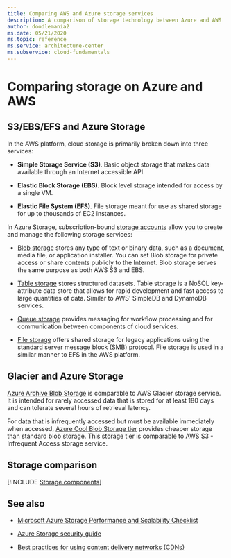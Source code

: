 ```yaml
---
title: Comparing AWS and Azure storage services
description: A comparison of storage technology between Azure and AWS
author: doodlemania2
ms.date: 05/21/2020
ms.topic: reference
ms.service: architecture-center
ms.subservice: cloud-fundamentals
---
```


# Comparing storage on Azure and AWS

## S3/EBS/EFS and Azure Storage

In the AWS platform, cloud storage is primarily broken down into three services:

- **Simple Storage Service (S3)**. Basic object storage that makes data available through an Internet accessible API.

- **Elastic Block Storage (EBS)**. Block level storage intended for access by a single VM.

- **Elastic File System (EFS)**. File storage meant for use as shared storage for up to thousands of EC2 instances.

In Azure Storage, subscription-bound [storage accounts](/azure/storage/common/storage-quickstart-create-account) allow you to create and manage the following storage services:

- [Blob storage](/azure/storage/common/storage-quickstart-create-account) stores any type of text or binary data, such as a document, media file, or application installer. You can set Blob storage for private access or share contents publicly to the Internet. Blob storage serves the same purpose as both AWS S3 and EBS.
- [Table storage](/azure/cosmos-db/table-storage-how-to-use-nodejs) stores structured datasets. Table storage is a NoSQL key-attribute data store that allows for rapid development and fast access to large quantities of data. Similar to AWS' SimpleDB and DynamoDB services.

- [Queue storage](/azure/storage/queues/storage-nodejs-how-to-use-queues) provides messaging for workflow processing and for communication between components of cloud services.

- [File storage](/azure/storage/files/storage-java-how-to-use-file-storage) offers shared storage for legacy applications using the standard server message block (SMB) protocol. File storage is used in a similar manner to EFS in the AWS platform.

## Glacier and Azure Storage

[Azure Archive Blob Storage](/azure/storage/blobs/storage-blob-storage-tiers#archive-access-tier) is comparable to AWS Glacier storage service. It is intended for rarely accessed data that is stored for at least 180 days and can tolerate several hours of retrieval latency.

For data that is infrequently accessed but must be available immediately when accessed, [Azure Cool Blob Storage tier](/azure/storage/blobs/storage-blob-storage-tiers#cool-access-tier) provides cheaper storage than standard blob storage. This storage tier is comparable to AWS S3 - Infrequent Access storage service.

## Storage comparison

[!INCLUDE [Storage components](../../includes/aws/storage.md)]

## See also

- [Microsoft Azure Storage Performance and Scalability Checklist](/azure/storage/common/storage-performance-checklist)

- [Azure Storage security guide](/azure/storage/common/storage-security-guide)

- [Best practices for using content delivery networks (CDNs)](../best-practices/cdn.md)